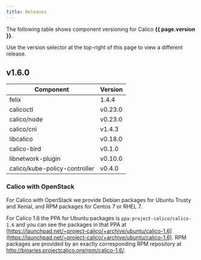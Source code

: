 ```yaml
---
title: Releases
---
```


The following table shows component versioning for Calico  **{{ page.version }}**.

Use the version selector at the top-right of this page to view a different release.

## v1.6.0

| Component              | Version |
|------------------------|---------|
| felix                  | 1.4.4  |
| calicoctl              | v0.23.0 |
| calico/node            | v0.23.0 |
| calico/cni             | v1.4.3  |
| libcalico              | v0.18.0 |
| calico-bird            | v0.1.0  |
| libnetwork-plugin      | v0.10.0 |
| calico/kube-policy-controller | v0.4.0  |

### Calico with OpenStack

For Calico with OpenStack we provide Debian packages for Ubuntu Trusty and
Xenial, and RPM packages for Centos 7 or RHEL 7.

For Calico 1.6 the PPA for Ubuntu packages is `ppa:project-calico/calico-1.6`
and you can see the packages in that PPA at
[https://launchpad.net/~project-calico/+archive/ubuntu/calico-1.6](https://launchpad.net/~project-calico/+archive/ubuntu/calico-1.6).
RPM packages are provided by an exactly corresponding RPM repository at
http://binaries.projectcalico.org/rpm/calico-1.6/.
